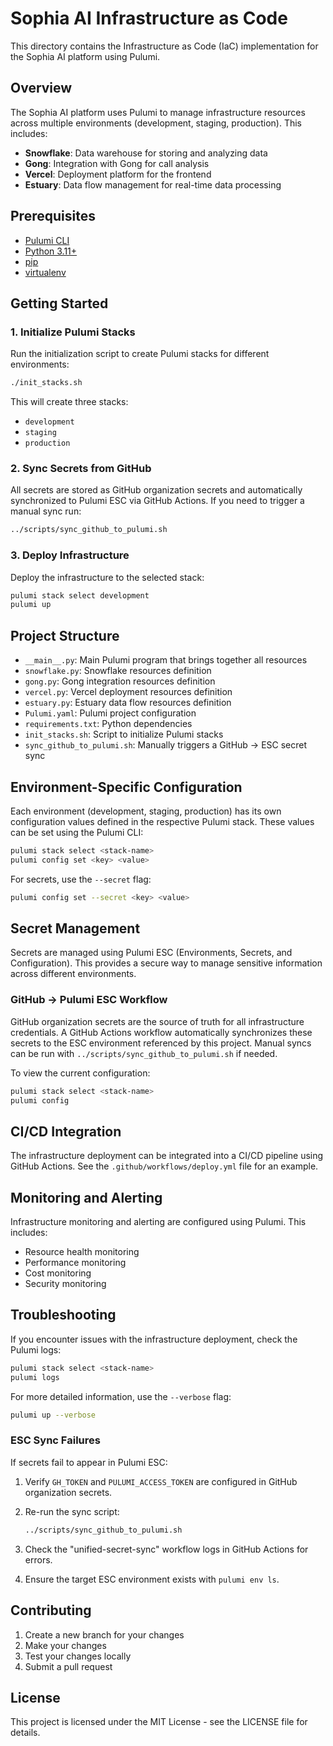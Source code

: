 # Sophia AI Infrastructure as Code

This directory contains the Infrastructure as Code (IaC) implementation for the Sophia AI platform using Pulumi.

## Overview

The Sophia AI platform uses Pulumi to manage infrastructure resources across multiple environments (development, staging, production). This includes:

- **Snowflake**: Data warehouse for storing and analyzing data
- **Gong**: Integration with Gong for call analysis
- **Vercel**: Deployment platform for the frontend
- **Estuary**: Data flow management for real-time data processing

## Prerequisites

- [Pulumi CLI](https://www.pulumi.com/docs/get-started/install/)
- [Python 3.11+](https://www.python.org/downloads/)
- [pip](https://pip.pypa.io/en/stable/installation/)
- [virtualenv](https://virtualenv.pypa.io/en/latest/installation.html)

## Getting Started

### 1. Initialize Pulumi Stacks

Run the initialization script to create Pulumi stacks for different environments:

```bash
./init_stacks.sh
```

This will create three stacks:
- `development`
- `staging`
- `production`

### 2. Sync Secrets from GitHub

All secrets are stored as GitHub organization secrets and automatically
synchronized to Pulumi ESC via GitHub Actions. If you need to trigger a manual
sync run:

```bash
../scripts/sync_github_to_pulumi.sh
```

### 3. Deploy Infrastructure

Deploy the infrastructure to the selected stack:

```bash
pulumi stack select development
pulumi up
```

## Project Structure

- `__main__.py`: Main Pulumi program that brings together all resources
- `snowflake.py`: Snowflake resources definition
- `gong.py`: Gong integration resources definition
- `vercel.py`: Vercel deployment resources definition
- `estuary.py`: Estuary data flow resources definition
- `Pulumi.yaml`: Pulumi project configuration
- `requirements.txt`: Python dependencies
- `init_stacks.sh`: Script to initialize Pulumi stacks
- `sync_github_to_pulumi.sh`: Manually triggers a GitHub → ESC secret sync

## Environment-Specific Configuration

Each environment (development, staging, production) has its own configuration values defined in the respective Pulumi stack. These values can be set using the Pulumi CLI:

```bash
pulumi stack select <stack-name>
pulumi config set <key> <value>
```

For secrets, use the `--secret` flag:

```bash
pulumi config set --secret <key> <value>
```

## Secret Management

Secrets are managed using Pulumi ESC (Environments, Secrets, and Configuration). This provides a secure way to manage sensitive information across different environments.

### GitHub → Pulumi ESC Workflow

GitHub organization secrets are the source of truth for all infrastructure
credentials. A GitHub Actions workflow automatically synchronizes these secrets
to the ESC environment referenced by this project. Manual syncs can be run with
`../scripts/sync_github_to_pulumi.sh` if needed.

To view the current configuration:

```bash
pulumi stack select <stack-name>
pulumi config
```

## CI/CD Integration

The infrastructure deployment can be integrated into a CI/CD pipeline using GitHub Actions. See the `.github/workflows/deploy.yml` file for an example.

## Monitoring and Alerting

Infrastructure monitoring and alerting are configured using Pulumi. This includes:

- Resource health monitoring
- Performance monitoring
- Cost monitoring
- Security monitoring

## Troubleshooting

If you encounter issues with the infrastructure deployment, check the Pulumi logs:

```bash
pulumi stack select <stack-name>
pulumi logs
```

For more detailed information, use the `--verbose` flag:

```bash
pulumi up --verbose
```

### ESC Sync Failures

If secrets fail to appear in Pulumi ESC:

1. Verify `GH_TOKEN` and `PULUMI_ACCESS_TOKEN` are configured in GitHub
   organization secrets.
2. Re-run the sync script:

   ```bash
   ../scripts/sync_github_to_pulumi.sh
   ```
3. Check the "unified-secret-sync" workflow logs in GitHub Actions for errors.
4. Ensure the target ESC environment exists with `pulumi env ls`.

## Contributing

1. Create a new branch for your changes
2. Make your changes
3. Test your changes locally
4. Submit a pull request

## License

This project is licensed under the MIT License - see the LICENSE file for details.
